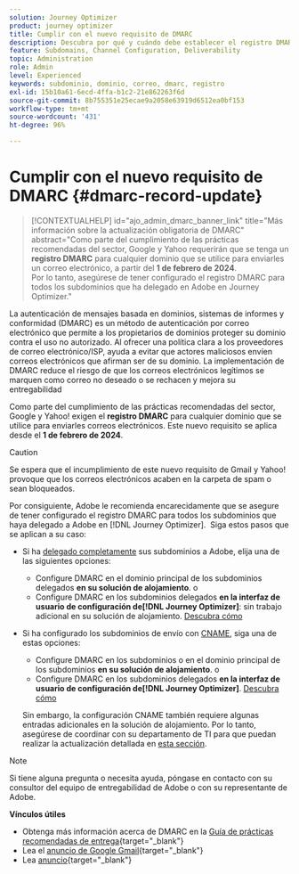 ```yaml
---
solution: Journey Optimizer
product: journey optimizer
title: Cumplir con el nuevo requisito de DMARC
description: Descubra por qué y cuándo debe establecer el registro DMARC en Journey Optimizer
feature: Subdomains, Channel Configuration, Deliverability
topic: Administration
role: Admin
level: Experienced
keywords: subdominio, dominio, correo, dmarc, registro
exl-id: 15b10a61-6ecd-4ffa-b1c2-21e862263f6d
source-git-commit: 8b755351e25ecae9a2058e63919d6512ea0bf153
workflow-type: tm+mt
source-wordcount: '431'
ht-degree: 96%

---
```


# Cumplir con el nuevo requisito de DMARC {#dmarc-record-update}

>[!CONTEXTUALHELP]
>id="ajo_admin_dmarc_banner_link"
>title="Más información sobre la actualización obligatoria de DMARC"
>abstract="Como parte del cumplimiento de las prácticas recomendadas del sector, Google y Yahoo requerirán que se tenga un **registro DMARC** para cualquier dominio que se utilice para enviarles un correo electrónico, a partir del **1 de febrero de 2024**.<br>Por lo tanto, asegúrese de tener configurado el registro DMARC para todos los subdominios que ha delegado en Adobe en Journey Optimizer."

La autenticación de mensajes basada en dominios, sistemas de informes y conformidad (DMARC) es un método de autenticación por correo electrónico que permite a los propietarios de dominios proteger su dominio contra el uso no autorizado. Al ofrecer una política clara a los proveedores de correo electrónico/ISP, ayuda a evitar que actores maliciosos envíen correos electrónicos que afirman ser de su dominio. La implementación de DMARC reduce el riesgo de que los correos electrónicos legítimos se marquen como correo no deseado o se rechacen y mejora su entregabilidad

Como parte del cumplimiento de las prácticas recomendadas del sector, Google y Yahoo! exigen el **registro DMARC** para cualquier dominio que se utilice para enviarles correos electrónicos. Este nuevo requisito se aplica desde el **1 de febrero de 2024**. 

>[!CAUTION]
>
>Se espera que el incumplimiento de este nuevo requisito de Gmail y Yahoo! provoque que los correos electrónicos acaben en la carpeta de spam o sean bloqueados.

Por consiguiente, Adobe le recomienda encarecidamente que se asegure de tener configurado el registro DMARC para todos los subdominios que haya delegado a Adobe en [!DNL Journey Optimizer].  Siga estos pasos que se aplican a su caso:

* Si ha [delegado completamente](delegate-subdomain.md#full-subdomain-delegation) sus subdominios a Adobe, elija una de las siguientes opciones:

   * Configure DMARC en el dominio principal de los subdominios delegados **en su solución de alojamiento**.
o
   * Configure DMARC en los subdominios delegados **en la interfaz de usuario de configuración de[!DNL Journey Optimizer]**: sin trabajo adicional en su solución de alojamiento. [Descubra cómo](dmarc-record.md#implement-dmarc)

* Si ha configurado los subdominios de envío con [CNAME](delegate-subdomain.md#cname-subdomain-setup), siga una de estas opciones:

   * Configure DMARC en los subdominios o en el dominio principal de los subdominios **en su solución de alojamiento**.
o
   * Configure DMARC en los subdominios delegados **en la interfaz de usuario de configuración de[!DNL Journey Optimizer]**. [Descubra cómo](dmarc-record.md#implement-dmarc)

  Sin embargo, la configuración CNAME también requiere algunas entradas adicionales en la solución de alojamiento. Por lo tanto, asegúrese de coordinar con su departamento de TI para que puedan realizar la actualización detallada en [esta sección](dmarc-record.md#implement-dmarc).

<!--The most recent timelines shared by Google and Yahoo! are as follows:

* Google:

    * **February 2024** – Temporary bounces designed to provide warning of non-compliance will begin. Emails will still be delivered as normal after a short delay if you are not yet in compliance. If you are fully in compliance there will be no temporary bounces and you will not be affected.

    * **April 2024** – Blocks will begin for senders who are not in compliance with DMARC requirement. Only a portion of non-compliant email will be blocked at first, with the percentage blocked increasing over time.

    * **June 1st, 2024** – Any sender not in full compliance will experience blocking.

* Yahoo! has not provided exact dates, but has said "the rollout of enforcement will begin in February 2024. Enforcement will be gradually rolled out".
-->

>[!NOTE]
>
>Si tiene alguna pregunta o necesita ayuda, póngase en contacto con su consultor del equipo de entregabilidad de Adobe o con su representante de Adobe.

**Vínculos útiles**

* Obtenga más información acerca de DMARC en la [Guía de prácticas recomendadas de entrega](https://experienceleague.adobe.com/docs/deliverability-learn/deliverability-best-practice-guide/additional-resources/technotes/implement-dmarc.html?lang=es#about){target="_blank"}
* Lea el [anuncio de Google Gmail](https://blog.google/products/gmail/gmail-security-authentication-spam-protection/){target="_blank"}
* Lea [ anuncio](https://blog.postmaster.yahooinc.com/post/730172167494483968/more-secure-less-spam){target="_blank"}

<!--Find more guidance about these changes in the [Deliverability Best Practice Guide]-->
